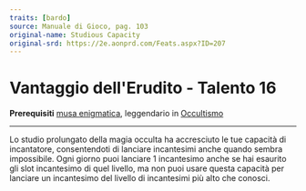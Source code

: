 ```yaml
---
traits: [bardo]
source: Manuale di Gioco, pag. 103
original-name: Studious Capacity
original-srd: https://2e.aonprd.com/Feats.aspx?ID=207
---
```


# Vantaggio dell'Erudito - Talento 16

**Prerequisiti** [musa enigmatica](/classi/bardo/muse/enigmatica), leggendario
in [Occultismo](/abilita/occultismo)

---

Lo studio prolungato della magia occulta ha accresciuto le tue capacità di
incantatore, consentendoti di lanciare incantesimi anche quando sembra
impossibile. Ogni giorno puoi lanciare 1 incantesimo anche se hai esaurito gli
slot incantesimo di quel livello, ma non puoi usare questa capacità per lanciare
un incantesimo del livello di incantesimi più alto che conosci.
